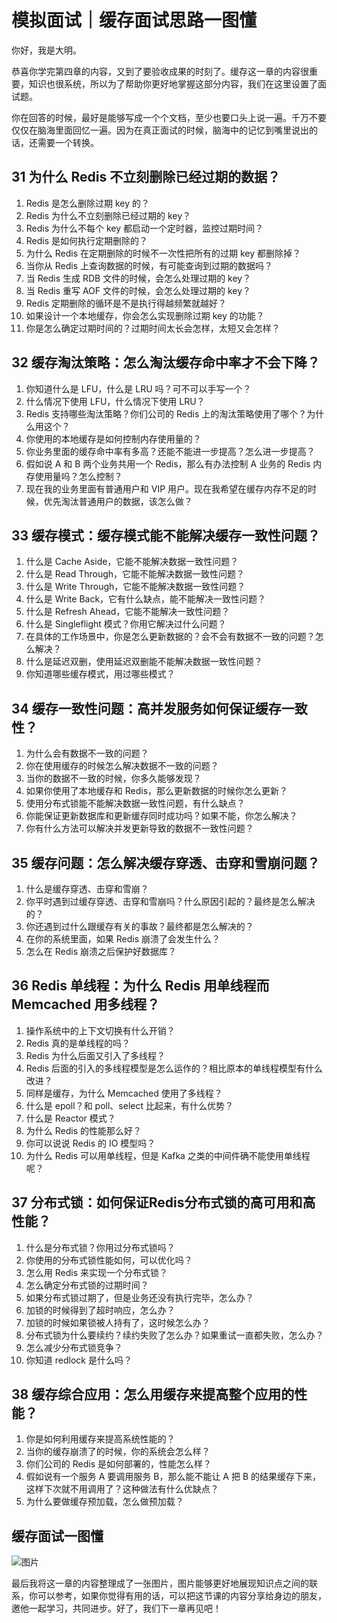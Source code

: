 # 模拟面试｜缓存面试思路一图懂
你好，我是大明。

恭喜你学完第四章的内容，又到了要验收成果的时刻了。缓存这一章的内容很重要，知识也很系统，所以为了帮助你更好地掌握这部分内容，我们在这里设置了面试题。

你在回答的时候，最好是能够写成一个个文档，至少也要口头上说一遍。千万不要仅仅在脑海里面回忆一遍。因为在真正面试的时候，脑海中的记忆到嘴里说出的话，还需要一个转换。

## 31 为什么 Redis 不立刻删除已经过期的数据？

01. Redis 是怎么删除过期 key 的？
02. Redis 为什么不立刻删除已经过期的 key？
03. Redis 为什么不每个 key 都启动一个定时器，监控过期时间？
04. Redis 是如何执行定期删除的？
05. 为什么 Redis 在定期删除的时候不一次性把所有的过期 key 都删除掉？
06. 当你从 Redis 上查询数据的时候，有可能查询到过期的数据吗？
07. 当 Redis 生成 RDB 文件的时候，会怎么处理过期的 key？
08. 当 Redis 重写 AOF 文件的时候，会怎么处理过期的 key？
09. Redis 定期删除的循环是不是执行得越频繁就越好？
10. 如果设计一个本地缓存，你会怎么实现删除过期 key 的功能？
11. 你是怎么确定过期时间的？过期时间太长会怎样，太短又会怎样？

## 32 缓存淘汰策略：怎么淘汰缓存命中率才不会下降？

1. 你知道什么是 LFU，什么是 LRU 吗？可不可以手写一个？
2. 什么情况下使用 LFU，什么情况下使用 LRU？
3. Redis 支持哪些淘汰策略？你们公司的 Redis 上的淘汰策略使用了哪个？为什么用这个？
4. 你使用的本地缓存是如何控制内存使用量的？
5. 你业务里面的缓存命中率有多高？还能不能进一步提高？怎么进一步提高？
6. 假如说 A 和 B 两个业务共用一个 Redis，那么有办法控制 A 业务的 Redis 内存使用量吗？怎么控制？
7. 现在我的业务里面有普通用户和 VIP 用户。现在我希望在缓存内存不足的时候，优先淘汰普通用户的数据，该怎么做？

## 33 缓存模式：缓存模式能不能解决缓存一致性问题？

1. 什么是 Cache Aside，它能不能解决数据一致性问题？
2. 什么是 Read Through，它能不能解决数据一致性问题？
3. 什么是 Write Through，它能不能解决数据一致性问题？
4. 什么是 Write Back，它有什么缺点，能不能解决一致性问题？
5. 什么是 Refresh Ahead，它能不能解决一致性问题？
6. 什么是 Singleflight 模式？你用它解决过什么问题？
7. 在具体的工作场景中，你是怎么更新数据的？会不会有数据不一致的问题？怎么解决？
8. 什么是延迟双删，使用延迟双删能不能解决数据一致性问题？
9. 你知道哪些缓存模式，用过哪些模式？

## 34 缓存一致性问题：高并发服务如何保证缓存一致性？

1. 为什么会有数据不一致的问题？
2. 你在使用缓存的时候怎么解决数据不一致的问题？
3. 当你的数据不一致的时候，你多久能够发现？
4. 如果你使用了本地缓存和 Redis，那么更新数据的时候你怎么更新？
5. 使用分布式锁能不能解决数据一致性问题，有什么缺点？
6. 你能保证更新数据库和更新缓存同时成功吗？如果不能，你怎么解决？
7. 你有什么方法可以解决并发更新导致的数据不一致性问题？

## 35 缓存问题：怎么解决缓存穿透、击穿和雪崩问题？

1. 什么是缓存穿透、击穿和雪崩？
2. 你平时遇到过缓存穿透、击穿和雪崩吗？什么原因引起的？最终是怎么解决的？
3. 你还遇到过什么跟缓存有关的事故？最终都是怎么解决的？
4. 在你的系统里面，如果 Redis 崩溃了会发生什么？
5. 怎么在 Redis 崩溃之后保护好数据库？

## 36 Redis 单线程：为什么 Redis 用单线程而 Memcached 用多线程？

01. 操作系统中的上下文切换有什么开销？
02. Redis 真的是单线程的吗？
03. Redis 为什么后面又引入了多线程？
04. Redis 后面的引入的多线程模型是怎么运作的？相比原本的单线程模型有什么改进？
05. 同样是缓存，为什么 Memcached 使用了多线程？
06. 什么是 epoll？和 poll、select 比起来，有什么优势？
07. 什么是 Reactor 模式？
08. 为什么 Redis 的性能那么好？
09. 你可以说说 Redis 的 IO 模型吗？
10. 为什么 Redis 可以用单线程，但是 Kafka 之类的中间件确不能使用单线程呢？

## 37 分布式锁：如何保证Redis分布式锁的高可用和高性能？

01. 什么是分布式锁？你用过分布式锁吗？
02. 你使用的分布式锁性能如何，可以优化吗？
03. 怎么用 Redis 来实现一个分布式锁？
04. 怎么确定分布式锁的过期时间？
05. 如果分布式锁过期了，但是业务还没有执行完毕，怎么办？
06. 加锁的时候得到了超时响应，怎么办？
07. 加锁的时候如果锁被人持有了，这时候怎么办？
08. 分布式锁为什么要续约？续约失败了怎么办？如果重试一直都失败，怎么办？
09. 怎么减少分布式锁竞争？
10. 你知道 redlock 是什么吗？

## 38 缓存综合应用：怎么用缓存来提高整个应用的性能？

1. 你是如何利用缓存来提高系统性能的？
2. 当你的缓存崩溃了的时候，你的系统会怎么样？
3. 你们公司的 Redis 是如何部署的，性能怎么样？
4. 假如说有一个服务 A 要调用服务 B，那么能不能让 A 把 B 的结果缓存下来，这样下次就不用调用了？这种做法有什么优缺点？
5. 为什么要做缓存预加载，怎么做预加载？

## 缓存面试一图懂

![图片](images/700599/23e884c0da65e31fa76175dc41e68a83.jpg)

最后我将这一章的内容整理成了一张图片，图片能够更好地展现知识点之间的联系，你可以参考，如果你觉得有用的话，可以把这节课的内容分享给身边的朋友，邀他一起学习，共同进步。好了，我们下一章再见吧！